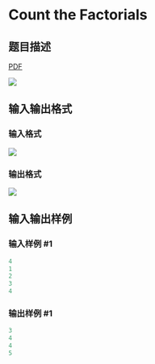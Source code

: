 # Count the Factorials

## 题目描述

[problemUrl]: https://uva.onlinejudge.org/index.php?option=com_onlinejudge&Itemid=8&category=26&page=show_problem&problem=2410

[PDF](https://uva.onlinejudge.org/external/114/p11415.pdf)

![](https://cdn.luogu.com.cn/upload/vjudge_pic/UVA11415/586d2aecda59d4352f18fd94635c30cc8093babb.png)

## 输入输出格式

### 输入格式

![](https://cdn.luogu.com.cn/upload/vjudge_pic/UVA11415/ca0483d951cbf535deec5a57a75cf740c4d18bc0.png)

### 输出格式

![](https://cdn.luogu.com.cn/upload/vjudge_pic/UVA11415/6b643638db85ccc1a37e34250854d1fb581e1511.png)

## 输入输出样例

### 输入样例 #1

```cpp
4
1
2
3
4
```


### 输出样例 #1

```cpp
3
4
4
5
```


